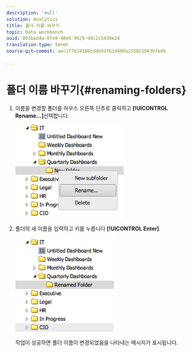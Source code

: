 ```yaml
---
description: 'null'
solution: Analytics
title: 폴더 이름 바꾸기
topic: Data workbench
uuid: 803bad4a-8fe9-48e5-9629-ddc2c5430e2d
translation-type: tm+mt
source-git-commit: aec1f7b14198cdde91f61d490a235022943bfedb

---
```



# 폴더 이름 바꾸기{#renaming-folders}

1. 이름을 변경할 폴더를 마우스 오른쪽 단추로 클릭하고 **[!UICONTROL Rename…]**&#x200B;선택합니다.

   ![](assets/rename.png)

1. 폴더의 새 이름을 입력하고 키를 누릅니다 **[!UICONTROL Enter]**.

   ![](assets/renamed_folder.png)

   작업이 성공하면 폴더 이름이 변경되었음을 나타내는 메시지가 표시됩니다.
